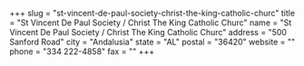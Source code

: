+++
slug = "st-vincent-de-paul-society-christ-the-king-catholic-churc"
title = "St Vincent De Paul Society / Christ The King Catholic Churc"
name = "St Vincent De Paul Society / Christ The King Catholic Churc"
address = "500 Sanford Road"
city = "Andalusia"
state = "AL"
postal = "36420"
website = ""
phone = "334 222-4858"
fax = ""
+++
